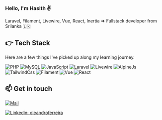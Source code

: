 ### Hello, I'm Hasith ✌️

Laravel, Filament, Livewire, Vue, React, Inertia => Fullstack developer from Srilanka 🇱🇰

## 👉 Tech Stack

Here are a few things I've picked up along my learning journey.

![PHP](https://img.shields.io/badge/-PHP-7a86b8?style=for-the-badge&logo=php&logoColor=white)
![MySQL](https://img.shields.io/badge/MySQL-3e6e93?style=for-the-badge&logo=mysql&logoColor=white)
![JavaScript](https://img.shields.io/badge/JS-F7DF1E?style=for-the-badge&logo=javascript&logoColor=white)
![Laravel](https://img.shields.io/badge/Laravel-f9322c?style=for-the-badge&logo=laravel&logoColor=white)
![Livewire](https://img.shields.io/badge/Livewire-fb70a9?style=for-the-badge&logo=livewire&logoColor=white)
![AlpineJs](https://img.shields.io/badge/AlpineJs-77c1d2?style=for-the-badge&logo=javascript&logoColor=white)
![TailwindCss](https://img.shields.io/badge/TailwindCss-38bdf8?style=for-the-badge&logo=tailwindcss&logoColor=white)
![Filament](https://img.shields.io/badge/Filament-eab308?style=for-the-badge&logo=laravel&logoColor=white)
![Vue](https://img.shields.io/badge/Vue-4FC08D?style=for-the-badge&logo=vue.js&logoColor=white)
![React](https://img.shields.io/badge/React-61DAFB?style=for-the-badge&logo=react&logoColor=white)



## 📫 Get in touch

[![Mail](https://img.shields.io/badge/uhasith5@gmail.com-fff?style=for-the-badge&logo=gmail&logoColor=red)](mailto:uhasith5@gmail.com)

[![Linkedin: oleandroferreira](https://img.shields.io/badge/-Hasith%20Udayanga-blue?style=flat-square&logo=Linkedin&logoColor=white&link=https://www.linkedin.com/in/hasith-udayanga)](https://www.linkedin.com/in/hasith-udayanga/)


